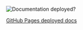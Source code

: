 ![Documentation deployed?][image-1]

[GitHub Pages deployed docs][1]

[1]:	https://control4.github.io/docs-driverworks-api/#introduction

[image-1]:	https://github.com/control4/docs-driverworks-api/workflows/Build%20Slate%20docs%20and%20deploy%20to%20Github%20Pages/badge.svg